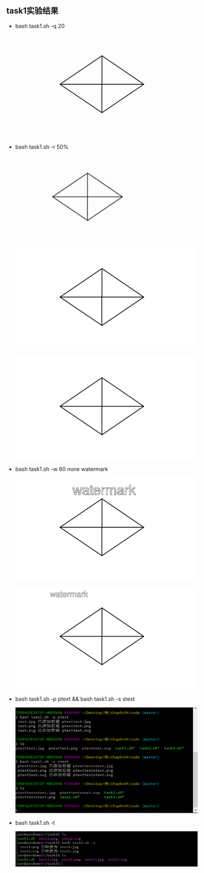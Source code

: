 ## task1实验结果

* bash task1.sh -q  20

  ![](img/test-q.jpg)

* bash task1.sh -r 50%

  ![](img/test-r.jpg)

  ![](img/test-r.png)

  ![](img/test-r.svg)

* bash task1.sh -w 60 none watermark

  ![](img/test-w.jpg)

  ![](img/test-w.png)

* bash task1.sh -p ptext && bash task1.sh -s stext

  ![](img/test-p-s.png)

* bash task1.sh -t

  ![](img/test-t.png)